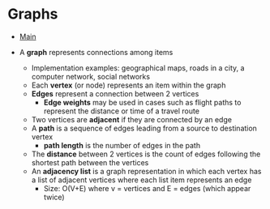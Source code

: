 # Graphs

- [Main](../README.md)

- A **graph** represents connections among items
  - Implementation examples: geographical maps, roads in a city, a computer network, social networks
  - Each **vertex** (or node) represents an item within the graph
  - **Edges** represent a connection between 2 vertices
    - **Edge weights** may be used in cases such as flight paths to represent the distance or time of a travel route
  - Two vertices are **adjacent** if they are connected by an edge
  - A **path** is a sequence of edges leading from a source to destination vertex
    - **path length** is the number of edges in the path
  - The **distance** between 2 vertices is the count of edges following the shortest path between the vertices
  - An **adjacency list** is a graph representation in which each vertex has a list of adjacent vertices where each list item represents an edge
    - Size: O(V+E) where v = vertices and E = edges (which appear twice)

